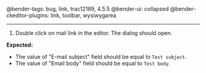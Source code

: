 @bender-tags: bug, link, trac12189, 4.5.5
@bender-ui: collapsed
@bender-ckeditor-plugins: link, toolbar, wysiwygarea

----

1. Double click on mail link in the editor. The dialog should open.

**Expected:**

* The value of "E-mail subject" field should be equal to `Test subject`.
* The value of "Email body" field should be equal to `Test body`.
